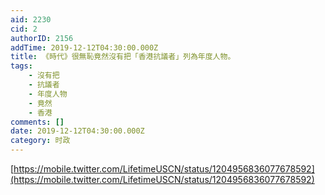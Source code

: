 ```yaml
---
aid: 2230
cid: 2
authorID: 2156
addTime: 2019-12-12T04:30:00.000Z
title: 《時代》很無恥竟然沒有把「香港抗議者」列為年度人物。
tags:
    - 沒有把
    - 抗議者
    - 年度人物
    - 竟然
    - 香港
comments: []
date: 2019-12-12T04:30:00.000Z
category: 时政
---
```


[https://mobile.twitter.com/LifetimeUSCN/status/1204956836077678592](https://mobile.twitter.com/LifetimeUSCN/status/1204956836077678592)
